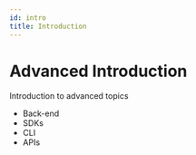 ```yaml
---
id: intro
title: Introduction
---
```


# Advanced Introduction

Introduction to advanced topics

- Back-end
- SDKs
- CLI
- APIs
